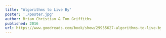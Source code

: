 ```yaml
---
title: "Algorithms to Live By"
poster: './poster.jpg'
author: Brian Christian & Tom Griffiths
published: 2016
url: https://www.goodreads.com/book/show/29955627-algorithms-to-live-by
---
```


